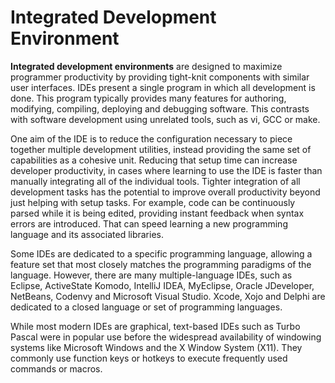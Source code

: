 # Integrated Development Environment

**Integrated development environments** are designed to maximize programmer productivity by providing tight-knit components with similar user interfaces. IDEs present a single program in which all development is done. This program typically provides many features for authoring, modifying, compiling, deploying and debugging software. This contrasts with software development using unrelated tools, such as vi, GCC or make.

One aim of the IDE is to reduce the configuration necessary to piece together multiple development utilities, instead providing the same set of capabilities as a cohesive unit. Reducing that setup time can increase developer productivity, in cases where learning to use the IDE is faster than manually integrating all of the individual tools. Tighter integration of all development tasks has the potential to improve overall productivity beyond just helping with setup tasks. For example, code can be continuously parsed while it is being edited, providing instant feedback when syntax errors are introduced. That can speed learning a new programming language and its associated libraries.

Some IDEs are dedicated to a specific programming language, allowing a feature set that most closely matches the programming paradigms of the language. However, there are many multiple-language IDEs, such as Eclipse, ActiveState Komodo, IntelliJ IDEA, MyEclipse, Oracle JDeveloper, NetBeans, Codenvy and Microsoft Visual Studio. Xcode, Xojo and Delphi are dedicated to a closed language or set of programming languages.

While most modern IDEs are graphical, text-based IDEs such as Turbo Pascal were in popular use before the widespread availability of windowing systems like Microsoft Windows and the X Window System (X11). They commonly use function keys or hotkeys to execute frequently used commands or macros.
